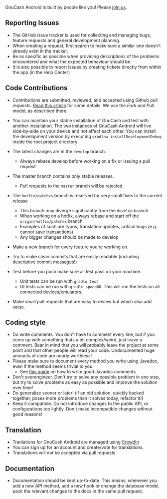 GnuCash Android is built by people like you! Please [join us](https://github.com/codinguser/gnucash-android).

## Reporting Issues
* The GitHub issue tracker is used for collecting and managing bugs, feature requests and general development planning.
* When creating a request, first search to make sure a similar one doesn't already exist in the tracker. 
* Be as specific as possible when providing descriptions of the problems encountered and what the expected behaviour should be.
* It is also possible to report issues by creating tickets directly from within the app (in the Help Center)

## Code Contributions
* Contributions are submitted, reviewed, and accepted using Github pull requests. [Read this article](https://help.github.com/articles/using-pull-requests) for some details. We use the _Fork and Pull_ model, as described there.
* You can maintain your stable installation of GnuCash and test with another installation.
The two instances of GnuCash Android will live side-by-side on your device and not affect each other. You can install the development version by executing `gradlew installDevelopmentDebug` inside the root project directory
* The latest changes are in the `develop` branch.
  * Always rebase develop before working on a fix or issuing a pull request
* The master branch contains only stable releases.
  * Pull requests to the `master` branch will be rejected.
* The `hotfix/patches` branch is reserved for very small fixes to the current release
  * This branch may diverge significantly from the `develop` branch
  * When working on a hotfix, always rebase and start off the `origin/hotfix/patches` branch
  * Examples of such are typos, translation updates, critical bugs (e.g. cannot save transactions)
  * Any bigger changes should be made to develop

* Make a new branch for every feature you're working on.
* Try to make clean commits that are easily readable (including descriptive commit messages!)
* Test before you push make sure all test pass on your machine.
  * Unit tests can be run with `gradle test`
  * UI tests can be run with `gradle spoonDD`. This will run the tests on all connected devices/emulators.
* Make small pull requests that are easy to review but which also add value.

## Coding style
* Do write comments. You don't have to comment every line, but if you come up with something thats a bit complex/weird, just leave a comment. Bear in mind that you will probably leave the project at some point and that other people will read your code. Undocumented huge amounts of code are nearly worthless!
* Please make sure to document every method you write using Javadoc, even if the method seems trivial to you
  * See [this guide](http://www.oracle.com/technetwork/articles/java/index-137868.html) on how to write good Javadoc comments
* Don't overengineer. Don't try to solve any possible problem in one step, but try to solve problems as easy as possible and improve the solution over time!
* Do generalize sooner or later! (if an old solution, quickly hacked together, poses more problems than it solves today, refactor it!)
* Keep it compatible. Do not introduce changes to the public API, or configurations too lightly. Don't make incompatible changes without good reasons!

## Translation
* Tranlations for GnuCash Android are managed using [CrowdIn](crowdin.com/project/gnucash-android)
* You can sign up for an account and create/vote for translations.
* Translations will not be accepted via pull requests

## Documentation
* Documentation should be kept up-to-date. This means, whenever you add a new API method, add a new hook or change the database model, pack the relevant changes to the docs in the same pull request.
